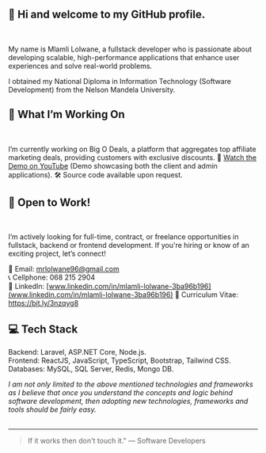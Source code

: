 ## :wave: Hi and welcome to my GitHub profile. 

<br/>

My name is Mlamli Lolwane, a fullstack developer who is passionate about developing scalable, high-performance applications that enhance user experiences and solve real-world problems.

I obtained my National Diploma in Information Technology (Software Development) from the Nelson Mandela University. 
<br/>

## 📌 What I’m Working On

<br/>

I’m currently working on Big O Deals, a platform that aggregates top affiliate marketing deals, providing customers with exclusive discounts.
🎥 [Watch the Demo on YouTube](https://youtube.com/MlamliLolwane1) (Demo showcasing both the client and admin applications).
🛠️ Source code available upon request.
<br/>

## 🚀 Open to Work!

<br/>

I’m actively looking for full-time, contract, or freelance opportunities in fullstack, backend or frontend development. If you're hiring or know of an exciting project, let’s connect!

📧 Email: mrlolwane96@gmail.com <br/>
📞 Cellphone: 068 215 2904 <br/>
🔗 LinkedIn: [www.linkedin.com/in/mlamli-lolwane-3ba96b196](www.linkedin.com/in/mlamli-lolwane-3ba96b196)
📄 Curriculum Vitae: https://bit.ly/3nzqyg8 
<br/>

## 💻 Tech Stack

Backend: Laravel, ASP.NET Core, Node.js. <br/>
Frontend: ReactJS, JavaScript, TypeScript, Bootstrap, Tailwind CSS. <br/>
Databases: MySQL, SQL Server, Redis, Mongo DB.
<br/>

*I am not only limited to the above mentioned technologies and frameworks as I believe that once you understand
the concepts and logic behind software development, then adopting new technologies, frameworks and tools should be fairly easy.* <br/><br/>


---

> If it works then don't touch it." 
— Software Developers
